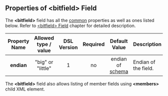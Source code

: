 ## Properties of &lt;bitfield&gt; Field
The **&lt;bitfield&gt;** field has all the [common](fields.md) properties as
well as ones listed below. Refer to [&lt;bitfield&gt; Field](../fields/bitfield.md) chapter
for detailed description. 

|Property Name|Allowed type / value|DSL Version|Required|Default Value|Description|
|:-----------:|:------------------:|:---------:|:------:|:-----------:|-----------|
|**endian**|"big" or "little"|1|no|endian of [schema](../schema/schema.md)|Endian of the field.|


The **&lt;bitfield&gt;** field also allows listing of member fields using
**&lt;members&gt;** child XML element.

